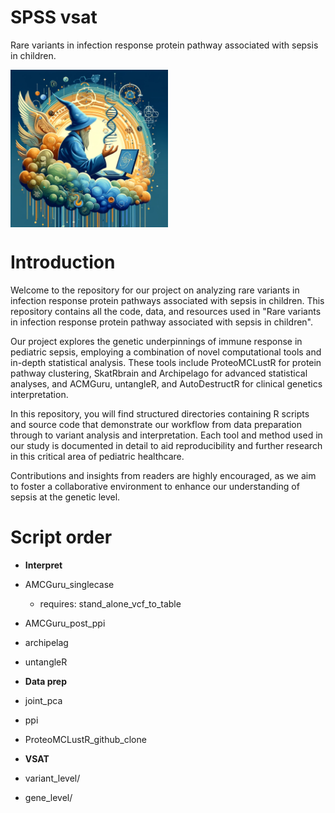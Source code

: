 # SPSS vsat

Rare variants in infection response protein pathway associated with sepsis in children.

<!-- ![](images/logo.webp) -->
<div style="display: flex; justify-content: space-between;">
  <img src="images/logo.webp" style="width: 50%;" alt="Logo of DNA wizard"/>
</div>

# Introduction
Welcome to the repository for our project on analyzing rare variants in infection response protein pathways associated with sepsis in children. 
This repository contains all the code, data, and resources used in "Rare variants in infection response protein pathway associated with sepsis in children".

Our project explores the genetic underpinnings of immune response in pediatric sepsis, employing a combination of novel computational tools and in-depth statistical analysis. 
These tools include ProteoMCLustR for protein pathway clustering, SkatRbrain and Archipelago for advanced statistical analyses, and ACMGuru, untangleR, and AutoDestructR for clinical genetics interpretation.

In this repository, you will find structured directories containing R scripts and source code that demonstrate our workflow from data preparation through to variant analysis and interpretation. 
Each tool and method used in our study is documented in detail to aid reproducibility and further research in this critical area of pediatric healthcare.

Contributions and insights from readers are highly encouraged, as we aim to foster a collaborative environment to enhance our understanding of sepsis at the genetic level.

# Script order
* **Interpret**
* AMCGuru_singlecase
    - requires: stand_alone_vcf_to_table
* AMCGuru_post_ppi
* archipelag
* untangleR

* **Data prep**
* joint_pca
* ppi
* ProteoMCLustR_github_clone
 
* **VSAT**
* variant_level/
* gene_level/
 


